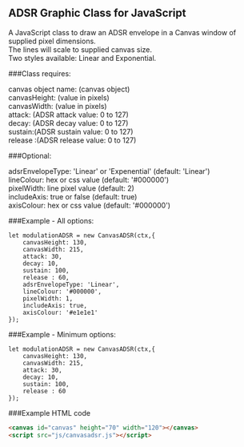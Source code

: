 ## ADSR Graphic Class for JavaScript

A JavaScript class to draw an ADSR envelope in a Canvas window of supplied pixel dimensions.  
The lines will scale to supplied canvas size.  
Two styles available: Linear and Exponential.
	
###Class requires:

canvas object name: (canvas object)  
canvasHeight: (value in pixels)  
canvasWidth: (value in pixels)  
attack: (ADSR attack value: 0 to 127)   
decay: (ADSR decay value: 0 to 127)  
sustain:(ADSR sustain value: 0 to 127)  
release :(ADSR release value: 0 to 127)  

###Optional:
		
adsrEnvelopeType: 'Linear' or 'Expenential'  (default: 'Linear')  
lineColour: hex or css value (default: '#000000')  
pixelWidth: line pixel value (default: 2)  
includeAxis: true or false (default: true)  
axisColour: hex or css value (default: '#000000')  


			



###Example - All options:

```JS
let modulationADSR = new CanvasADSR(ctx,{ 
	canvasHeight: 130, 
	canvasWidth: 215,
	attack: 30, 
	decay: 10,
	sustain: 100, 
	release : 60,
	adsrEnvelopeType: 'Linear',
	lineColour: '#000000',
	pixelWidth: 1,
	includeAxis: true,
	axisColour: '#e1e1e1'
});
```

###Example - Minimum options:

```JS
let modulationADSR = new CanvasADSR(ctx,{
	canvasHeight: 130, 
	canvasWidth: 215,
	attack: 30, 
	decay: 10,
	sustain: 100, 
	release : 60
});
```


###Example HTML code
			
```html
<canvas id="canvas" height="70" width="120"></canvas>  
<script src="js/canvasadsr.js"></script>
```